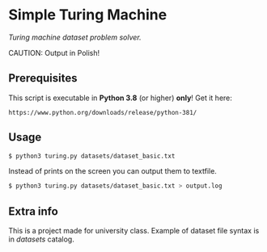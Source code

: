 # Simple Turing Machine
*Turing machine dataset problem solver.*

CAUTION: Output in Polish!

## Prerequisites
This script is executable in **Python 3.8** (or higher) **only**!
Get it here:

```
https://www.python.org/downloads/release/python-381/
```


## Usage
```sh
$ python3 turing.py datasets/dataset_basic.txt
```

Instead of prints on the screen you can output them to textfile.
```sh
$ python3 turing.py datasets/dataset_basic.txt > output.log
```

## Extra info
This is a project made for university class.
Example of dataset file syntax is in *datasets* catalog.
